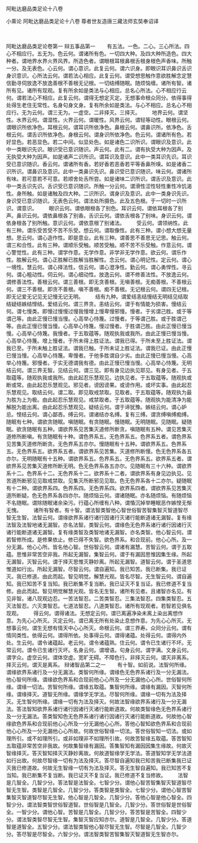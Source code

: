 <!-- { "loadSidebar": true } -->
阿毗达磨品类足论十八卷


小乘论
阿毗达磨品类足论十八卷
尊者世友造唐三藏法师玄奘奉诏译


　　

阿毗达磨品类足论卷第一
辩五事品第一
　　有五法。一色。二心。三心所法。四心不相应行。五无为。色云何。谓诸所有色。一切四大种。及四大种所造色。四大种者。谓地界水界火界风界。所造色者。谓眼根耳根鼻根舌根身根色声香味。所触一分。及无表色。心云何。谓心意识。此复云何。谓六识身。即眼识耳识鼻识舌识身识意识。心所法云何。谓若法心相应。此复云何。谓受想思触作意欲胜解念定慧信勤寻伺放逸不放逸善根不善根无记根。一切结缚随眠。随烦恼缠。诸所有智。诸所有见。诸所有现观。复有所余如是类法与心相应。总名心所法。心不相应行云何。谓若法心不相应。此复云何。谓得无想定灭定。无想事命根众同分。依得事得处得生老住无常性。名身句身文身。复有所余如是类法。与心不相应。总名心不相应行。无为云何。谓三无为。一虚空。二非择灭。三择灭。
　　地界云何。谓坚性。水界云何。谓湿性。火界云何。谓暖性。风界云何。谓轻等动性。眼根云何。谓眼识所依净色。耳根云何。谓耳识所依净色。鼻根云何。谓鼻识所。依净色。舌根云何。谓舌识所依净色。身根云何。谓身识所依净色。色云何。谓诸所有色。若好显色。若恶显色。若二中间。似显处色。如是诸色二识所识。谓眼识及意识。此中一类眼识先识。眼识受已意识随识。声云何。此有二。谓有执受大种为因声。及无执受大种为因声。如是诸声二识所识。谓耳识及意识。此中一类耳识先识。耳识受已意识随识。香云何。谓诸所有香。若好香若恶香若平等香鼻所嗅。如是诸香二识所识。谓鼻识及意识。此中一类鼻识先识。鼻识受已意识随识。味云何。谓诸所有味。若可意若不可意。若顺舍处舌所尝。如是诸味二识所识。谓舌识及意识。此中一类舌识先识。舌识受已意识随识。所触一分云何。谓滑性涩性轻性重性冷饥渴性。身所触。如是诸触及四大种。二识所识。谓身识及意识。此中一类身识先识。身识受已意识随识。无表色云何。谓法处所摄色。此及五色根。于一切时一识所识。谓意识。
　　眼识云何。谓依眼根各了别色。耳识云何。谓依耳根各了别声。鼻识云何。谓依鼻根各了别香。舌识云何。谓依舌根各了别味。身识云何。谓依身根各了别所触。意识云何。谓依意根了别诸法。
　　受云何。谓领纳性。此有三种。谓乐受苦受不苦不乐受。想云何。谓取像性。此有三种。谓小想大想无量想。思云何。谓心造作性。即是意业。此有三种。谓善思不善思无记思。触云何。谓三和合性。此有三种。谓顺乐受触。顺苦受触。顺不苦不乐受触。作意云何。谓心警觉性。此有三种。谓学作意。无学作意。非学非无学作意。欲云何。谓乐作性。胜解云何。谓心正胜解已胜解当胜解性。念云何。谓心明记性。定云何。谓心一境性。慧云何。谓心择法性。信云何。谓心澄净性。勤云何。谓心勇悍性。寻云何。谓心粗动性。伺云何。谓心细动性。放逸云何。谓不修善法性。不放逸云何。谓修善法性。善根云何。谓三善根。即无贪善根。无嗔善根。无痴善根。不善根云何。谓三不善根。即贪不善根。嗔不善根。痴不善根。无记根云何。谓四无记根。即无记爱无记见无记慢无记无明。
　　结有九种。谓爱结恚结慢结无明结见结取结疑结嫉结悭结。爱结云何。谓三界贪。恚结云何。谓于有情能为损害。慢结云何。谓七慢类。即慢过慢慢过慢我慢增上慢卑慢邪慢。慢者。于劣谓己胜。或于等谓己等。由此正慢已慢当慢。心高举心恃篾。过慢者。于等谓己胜。或于胜谓己等。由此正慢已慢当慢。心高举心恃篾。慢过慢者。于胜谓己胜。由此正慢已慢当慢。心高举心恃篾。我慢者。于五取蕴等。随观执我或我所。由此正慢已慢当慢。心高举心恃篾。增上慢者。于所未得上胜证法。谓我已得。于所未至上胜证法。谓我已至。于所未触上胜证法。谓我已触。于所未证上胜证法。谓我已证。由此正慢已慢当慢。心高举心恃篾。卑慢者。于他多胜谓自少劣。由此正慢已慢当慢。心高举心恃篾。邪慢者。于实无德谓我有德。由此正慢已慢当慢。心高举心恃篾。无明结云何。谓三界无智。见结云何。谓三见。即有身见边执见耶见。有身见者。于五取蕴等。随观执我或我所。由此起忍乐慧观见。边执见者。于五取蕴等。随观执或断或常。由此起忍乐慧观见。邪见者。谤因谤果。或谤作用。或坏实事。由此起忍乐慧观见。取结云何。谓二取。即见取戒禁取。见取者。于五取蕴等。随观执为最为胜为上为极。由此起忍乐慧观见。戒禁取者。于五取蕴等。随观执为能清净为能解脱为能出离。由此起忍乐慧观见。疑结云何。谓于谛犹豫。嫉结云何。谓心妒忌。悭结云何。谓心鄙吝。缚云何。谓诸结亦名缚。复有三缚。谓贪缚嗔缚痴缚。随眠有七种。谓欲贪随眠。嗔随眠。有贪随眠。慢随眠。无明随眠。见随眠。疑随眠。欲贪随眠有五种。谓欲界系见苦集灭道修所断贪。嗔随眠有五种。谓见苦集灭道修所断嗔。有贪随眠有十种。谓色界系五。无色界系五。色界系五者。谓色界系见苦集灭道修所断贪。无色界系五亦尔。慢随眠有十五种。谓欲界系五。色界系五。无色界系五。欲界系五者。谓欲界系见苦集。灭道修所断慢。色无色界系各五亦尔。无明随眠有十五种。谓欲界系五。色界系五。无色界系五。欲界系五者。谓欲界系见苦集灭道修所断无明。色无色界系各五亦尔。见随眠有三十六种。谓欲界系十二。色界系十二。无色界系十二。欲界系十二者。谓欲界系有身见边执见。见苦道所断邪见见取戒禁取。见集灭所断邪见见取。色无色界系各十二亦尔。疑随眠有十二种。谓欲界系四。色界系四。无色界系四。欲界系四者。谓欲界系见苦集灭道所断疑。色无色界系各四亦尔。随烦恼云何。谓诸随眠。亦名随烦恼。有随烦恼不名随眠。谓除随眠诸余染污。行蕴心所缠有八种。谓惛沉掉举睡眠恶作嫉悭无惭无愧。
　　诸所有智者。有十智。谓法智类智他心智世俗智苦智集智灭智道智尽智无生智。法智云何。谓缘欲界系诸行诸行因诸行灭诸行能断道诸无漏智。复有缘法智及法智地诸无漏智。亦名法智。类智云何。谓缘色无色界系诸行诸行因诸行灭诸行能断道诸无漏智。复有缘类智及类智地诸无漏智。亦名类智。他心智云何。谓若智修所成。是修果依止。修已得不失智。欲色界系。和合现前。他心心所。及一分无漏。他心心所。皆名他心智。世俗智云何。谓诸有漏慧。苦智云何。谓于五取蕴。思惟非常苦空非我。所起无漏智。集智云何。谓于有漏因思惟因集生缘。所起无漏智。灭智云何。谓于择灭思惟灭静妙离。所起无漏智。道智云何。谓于圣道思惟道如行出。所起无漏智。尽智云何。谓自遍知。我已知苦。我已断集。我已证灭。我已修道。由此而起。智见明觉。解慧光观。皆名尽智。无生智云何。谓自遍知。我已知苦不复当知。我已断集不复当断。我已证灭不复当证。我已修道不复当修。由此而起。智见明觉解慧光观。皆名无生智。诸所有见者。且诸智亦名见。有见非智。诸八现观边忍。一苦法智忍。二苦类智忍。三集法智忍。四集类智忍。五灭法智忍。六灭类智忍。七道法智忍。八道类智忍。诸所有现观者。若智若见俱名现观。
　　得云何。谓得诸法。无想定云何。谓已离遍净染未离上染出离想作意。为先心心所灭。灭定云何。谓已离无所有处染止息想作意。为先心心所灭。无想事云何。谓生无想有情天中心心所灭。命根云何。谓三界寿。众同分云何。谓有情同类性。依得云何。谓得所依。处事得云何。谓得诸蕴。处得云何。谓得内外处。生云何。谓令诸蕴起。老云何。谓令诸蕴熟。住云何。谓令已生诸行不坏。无常云何。谓令已生诸行灭坏。名身云何。谓增语。句身云何。谓字满。文身云何。谓字众。虚空云何。谓体空虚。宽旷无碍。不障色行。非择灭云何。谓灭非离系。择灭云何。谓灭是离系。
辩诸智品第二之一
　　有十智。如前说。法智何所缘。谓缘欲界系诸行及一分无漏法。类智何所缘。谓缘色无色界系诸行及一分无漏法。他心智何所缘。谓缘欲色界系和合现前他心心所及一分无漏他心心所。世俗智何所缘。谓缘一切法。苦智何所缘。谓缘五取蕴。集智何所缘。谓缘有漏因。灭智何所缘。谓缘择灭。道智无所缘。谓缘学无学法。尽智何所缘。谓缘一切有为法及择灭。无生智何所缘。谓缘一切有为法及择灭。何故法智缘欲界系诸行及一分无漏法。答法智知欲界系诸行诸行因诸行灭诸行能断道故。何故类智缘色无色界系诸行及一分无漏法。答类智知色无色界系诸行诸行因诸行灭诸行能断道故。何故他心智缘欲色界系和合现前他心心所及一分无漏他心心所。答他心智知欲色界系和合现前他心心所及一分无漏他心心所故。何故世俗智缘一切法。答世俗智知一切法。或如理所引。或不如理所引。或非如理非不如理所引故。何故苦智缘五取蕴。答苦智知五取蕴非常苦空非我故。何故集智缘有漏因。答集智知有漏因因集生缘故。何故灭智缘择灭。答灭智知择灭灭静妙离故。何故道智缘学无学法。答道智知学无学法道如行出故。何故尽智缘一切有为法及择灭。答尽智自遍知我已知苦我已断集我已证灭我已修道故。何故无生智缘一切有为法及择灭。答无生智自遍知。我已知苦不复当知。我已断集不复当断。我已证灭不复当证。我已修道不复当修故。
　　法智是几智全。几智少分。答法智是法智全。七智少分。谓他心智苦智集智灭智道智尽智无生智。类智是几智全。几智少分。答类智是类智全。七智少分。谓他心智苦智集智灭智道智尽智无生智。他心智是几智全。几智少分。答他心智是他心智全。四智少分。谓法智类智世俗智道智。世俗智是几智全。几智少分。答世俗智是世俗智全。一智少分。谓他心智。苦智是几智全。几智少分。答苦智是苦智全。四智少分。谓法智类智尽智无生智。集智灭智应知亦尔。道智是几智全。几智少分。答道智是道智全。五智少分。谓法智类智他心智尽智无生智。尽智是几智全。几智少分。答尽智是尽智全。六智少分。谓法智类智苦智集智灭智道智无生智亦尔。
